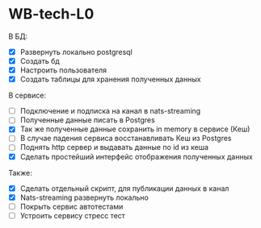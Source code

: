 # WB-tech-L0

В БД:
- [x] Развернуть локально postgresql
- [x] Создать бд
- [x] Настроить пользователя
- [x] Создать таблицы для хранения полученных данных

В сервисе:
- [ ] Подключение и подписка на канал в nats-streaming
- [ ] Полученные данные писать в Postgres
- [x] Так же полученные данные сохранить in memory в сервисе (Кеш)
- [ ] В случае падения сервиса восстанавливать Кеш из Postgres
- [ ] Поднять http сервер и выдавать данные по id из кеша
- [x] Сделать простейший интерфейс отображения полученных данных

Также:
- [x] Cделать отдельный скрипт, для публикации данных в канал
- [x] Nats-streaming развернуть локально
- [ ] Покрыть сервис автотестами
- [ ] Устроить сервису стресс тест
